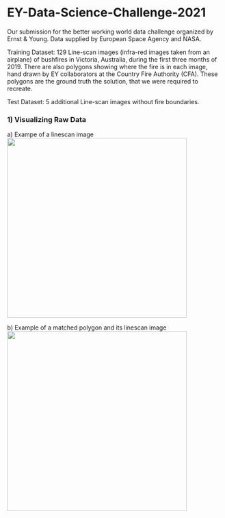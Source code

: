 # EY-Data-Science-Challenge-2021
Our submission for the better working world data challenge organized by Ernst &amp; Young. Data supplied by European Space Agency and NASA.

Training Dataset: 129 Line-scan images (infra-red images taken from an airplane) of bushfires in Victoria, Australia, during the first three months of 2019. There are also polygons showing where the fire is in each image, hand drawn by EY collaborators at the Country Fire Authority (CFA). These polygons are the ground truth the solution, that we were required to recreate.

Test Dataset: 5 additional Line-scan images without fire boundaries.

### 1) Visualizing Raw Data
a) Exampe of a linescan image
<img src="https://github.com/okayteakay/EY-Data-Science-Challenge-2021/blob/main/images/linescan1.png" width="420">

b) Example of a matched polygon and its linescan image
<img src="https://github.com/okayteakay/EY-Data-Science-Challenge-2021/blob/main/images/linescan_polygon.png" width="420">



